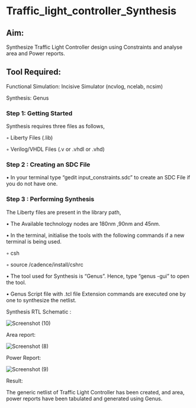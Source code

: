 # Traffic_light_controller_Synthesis

## Aim:

Synthesize Traffic Light Controller design using Constraints and analyse area and Power reports.

## Tool Required:

Functional Simulation: Incisive Simulator (ncvlog, ncelab, ncsim)

Synthesis: Genus

### Step 1: Getting Started

Synthesis requires three files as follows,

◦ Liberty Files (.lib)

◦ Verilog/VHDL Files (.v or .vhdl or .vhd)

### Step 2 : Creating an SDC File

•	In your terminal type “gedit input_constraints.sdc” to create an SDC File if you do not have one.

### Step 3 : Performing Synthesis

The Liberty files are present in the library path,

• The Available technology nodes are 180nm ,90nm and 45nm.

• In the terminal, initialise the tools with the following commands if a new terminal is being used.

◦ csh

◦ source /cadence/install/cshrc

• The tool used for Synthesis is “Genus”. Hence, type “genus -gui” to open the tool.

• Genus Script file with .tcl file Extension commands are executed one by one to synthesize the netlist.

Synthesis RTL Schematic :

![Screenshot (10)](https://github.com/user-attachments/assets/7b6b9095-1d84-489d-9426-35d327baca7f)

Area report:

![Screenshot (8)](https://github.com/user-attachments/assets/fc39c8dc-ccbe-4bfc-aea1-0a0a77233381)

Power Report:

![Screenshot (9)](https://github.com/user-attachments/assets/6e2dfa79-3f9c-4b0a-80e0-5498586b681d)

Result:

The generic netlist of Traffic Light Controller has been created, and area, power reports have been tabulated and generated using Genus.
